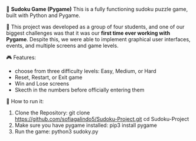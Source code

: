 🧠 **Sudoku Game (Pygame)**
This is a fully functioning sudoku puzzle game, built with Python and Pygame.

👥 This project was developed as a group of four students, and one of our biggest challenges was that it was our **first time ever working with Pygame**. Despite this, we were able to implement graphical user interfaces, events, and multiple screens and game levels.  

🎮 Features: 
- choose from three difficulty levels: Easy, Medium, or Hard
- Reset, Restart, or Exit game
- Win and Lose screens
- Skecth in the numbers before officially entering them

 🚀 How to run it: 
  1. Clone the Repository:
git clone https://github.com/sofiagalindo5/Sudoku-Project.git
cd Sudoku-Project
  2. Make sure you have pygame installed:
pip3 install pygame
  3. Run the game:
python3 sudoky.py
 





